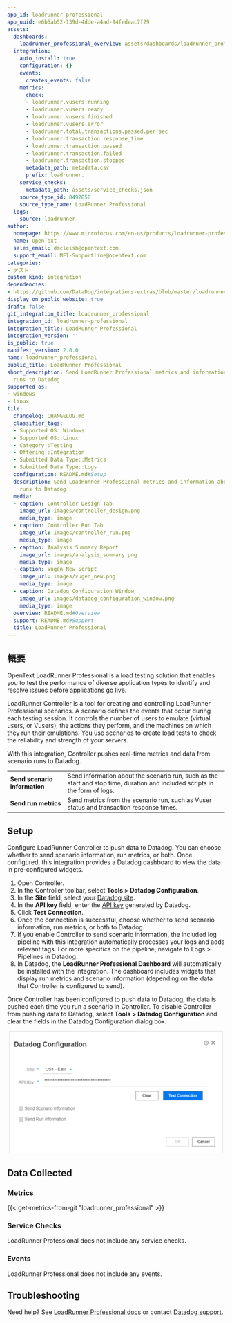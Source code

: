 ```yaml
---
app_id: loadrunner-professional
app_uuid: e6b5ab52-139d-4dde-a4ad-94fedeac7f29
assets:
  dashboards:
    loadrunner_professional_overview: assets/dashboards/loadrunner_professional_overview.json
  integration:
    auto_install: true
    configuration: {}
    events:
      creates_events: false
    metrics:
      check:
      - loadrunner.vusers.running
      - loadrunner.vusers.ready
      - loadrunner.vusers.finished
      - loadrunner.vusers.error
      - loadrunner.total.transactions.passed.per.sec
      - loadrunner.transaction.response_time
      - loadrunner.transaction.passed
      - loadrunner.transaction.failed
      - loadrunner.transaction.stopped
      metadata_path: metadata.csv
      prefix: loadrunner.
    service_checks:
      metadata_path: assets/service_checks.json
    source_type_id: 8492858
    source_type_name: LoadRunner Professional
  logs:
    source: loadrunner
author:
  homepage: https://www.microfocus.com/en-us/products/loadrunner-professional/overview
  name: OpenText
  sales_email: dmcleish@opentext.com
  support_email: MFI-Supportline@opentext.com
categories:
- テスト
custom_kind: integration
dependencies:
- https://github.com/DataDog/integrations-extras/blob/master/loadrunner_professional/README.md
display_on_public_website: true
draft: false
git_integration_title: loadrunner_professional
integration_id: loadrunner-professional
integration_title: LoadRunner Professional
integration_version: ''
is_public: true
manifest_version: 2.0.0
name: loadrunner_professional
public_title: LoadRunner Professional
short_description: Send LoadRunner Professional metrics and information about scenario
  runs to Datadog
supported_os:
- windows
- linux
tile:
  changelog: CHANGELOG.md
  classifier_tags:
  - Supported OS::Windows
  - Supported OS::Linux
  - Category::Testing
  - Offering::Integration
  - Submitted Data Type::Metrics
  - Submitted Data Type::Logs
  configuration: README.md#Setup
  description: Send LoadRunner Professional metrics and information about scenario
    runs to Datadog
  media:
  - caption: Controller Design Tab
    image_url: images/controller_design.png
    media_type: image
  - caption: Controller Run Tab
    image_url: images/controller_run.png
    media_type: image
  - caption: Analysis Summary Report
    image_url: images/analysis_summary.png
    media_type: image
  - caption: Vugen New Script
    image_url: images/vugen_new.png
    media_type: image
  - caption: Datadog Configuration Window
    image_url: images/datadog_configuration_window.png
    media_type: image
  overview: README.md#Overview
  support: README.md#Support
  title: LoadRunner Professional
---
```


<!--  SOURCED FROM https://github.com/DataDog/integrations-extras -->


## 概要

OpenText LoadRunner Professional is a load testing solution that enables you to test the performance of diverse application types to identify and resolve issues before applications go live.

LoadRunner Controller is a tool for creating and controlling LoadRunner Professional scenarios. A scenario defines the events that occur during each testing session. It controls the number of users to emulate (virtual users, or Vusers), the actions they perform, and the machines on which they run their emulations. You use scenarios to create load tests to check the reliability and strength of your servers.

With this integration, Controller pushes real-time metrics and data from scenario runs to Datadog.

|   |   |
|---|---|
|__Send scenario information__| Send information about the scenario run, such as the start and stop time, duration and included scripts in the form of logs.
|__Send run metrics__| Send metrics from the scenario run, such as Vuser status and transaction response times. |

## Setup

Configure LoadRunner Controller to push data to Datadog. You can choose whether to send scenario information, run metrics, or both. Once configured, this integration provides a Datadog dashboard to view the data in pre-configured widgets.

1.  Open Controller.
2.  In the Controller toolbar, select __Tools > Datadog Configuration__.
3.  In the __Site__ field, select your [Datadog site][1].
4.  In the __API key__ field, enter the [API key][2] generated by Datadog.
5.  Click __Test Connection__.
6.  Once the connection is successful, choose whether to send scenario information, run metrics, or both to Datadog.
7.  If you enable Controller to send scenario information, the included log pipeline with this integration automatically processes your logs and adds relevant tags. For more specifics on the pipeline, navigate to Logs > Pipelines in Datadog.
8.  In Datadog, the __LoadRunner Professional Dashboard__ will automatically be installed with the integration. The dashboard includes widgets that display run metrics and scenario information (depending on the data that Controller is configured to send).

Once Controller has been configured to push data to Datadog, the data is pushed each time you run a scenario in Controller. To disable Controller from pushing data to Datadog, select __Tools > Datadog Configuration__ and clear the fields in the Datadog Configuration dialog box.

![Datadog Configuration Window][3]

## Data Collected

### Metrics
{{< get-metrics-from-git "loadrunner_professional" >}}


### Service Checks

LoadRunner Professional does not include any service checks.

### Events

LoadRunner Professional does not include any events.

## Troubleshooting

Need help? See [LoadRunner Professional docs][5] or contact [Datadog support][6].


[1]: https://docs.datadoghq.com/ja/getting_started/site/
[2]: https://docs.datadoghq.com/ja/account_management/api-app-keys/#add-an-api-key-or-client-token
[3]: https://raw.githubusercontent.com/DataDog/integrations-extras/master/loadrunner_professional/images/datadog_configuration_window.png
[4]: https://github.com/DataDog/integrations-extras/blob/master/loadrunner_professional/metadata.csv
[5]: https://admhelp.microfocus.com/lr
[6]: https://docs.datadoghq.com/ja/help/